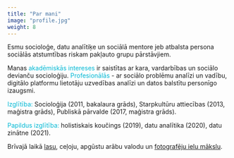```yaml
---
title: "Par mani"
image: "profile.jpg"
weight: 8
---
```

<span style="color: rgb(0, 184, 212);"></span>

Esmu socioloģe, datu analītiķe un sociālā mentore jeb atbalsta persona sociālās atstumtības riskam pakļauto grupu pārstāvjiem.

Manas <span style="color: rgb(0, 184, 212);">akadēmiskās intereses</span> ir saistītas ar kara, vardarbības un sociālo devianču socioloģiju. <span style="color: rgb(0, 184, 212);">Profesionālās </span> - ar sociālo problēmu analīzi un vadību, digitālo platformu lietotāju uzvedības analīzi un datos balstītu personīgo izaugsmi.

<span style="color: rgb(0, 184, 212);">Izglītība:</span> Socioloģija (2011, bakalaura grāds), Starpkultūru attiecības (2013, maģistra grāds), Publiskā pārvalde (2017, maģistra grāds). 

<span style="color: rgb(0, 184, 212);">Papildus izglītība:</span> holistiskais koučings (2019), datu analītika (2020), datu zinātne (2021).

Brīvajā laikā [lasu](https://www.goodreads.com/user/show/22833723-agnese), ceļoju, apgūstu arābu valodu un [fotografēju ielu mākslu](https://www.instagram.com/agnesetravels/).
